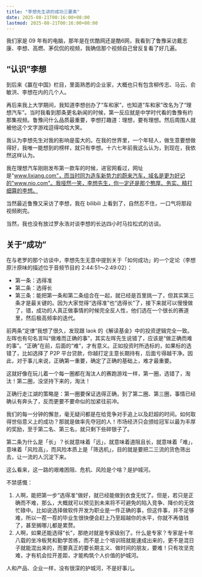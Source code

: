 ```yaml
---
title: "李想先生讲的成功三要素"
date: 2025-08-21T00:16:00+08:00
lastmod: 2025-08-21T00:16:00+08:00
---
```


我们家是 09 年有的电脑，那年是在优酷网还是酷6网，我看到了鲁豫采访戴志康、李想、高燃、茅侃侃的视频，我确信那个视频自己曾反复看了好几遍。

<!--more-->

## “认识”李想

到后来《赢在中国》栏目，里面熟悉的企业家，大概也只有包含柳传志、马云、俞敏洪、李想在内的几个人。

再后来我上大学期间，我知道李想创办了“车和家”，也知道“车和家”改名为了“理想汽车”。当时我看到那条更名新闻的时候，第一反应就是中学时代看的鲁豫有约那集视频。鲁豫问什么品质最重要，李想打趣道：理想，要有理想。然后周围人就被他这个文字游戏逗得哈哈大笑。

我认为李想先生对我的影响是蛮大的。在我的世界里，一个年轻人，做生意要想做得好，我唯一能想到的榜样，就只有李想。十六七年前我这么认为，到现在，我依然这样认为。

我在理想汽车刚刚发布第一款车的时候，进官网看过，网址是"www.lixiang.com"，而当时同为造车新势力的蔚来汽车，域名是更为好记的"www.nio.com"。我哑然一笑，李想先生，你一定还是那个憨厚、务实、精打细算的李想。

当然最近鲁豫又采访了李想，我在 bilibili 上看到了，自然忍不住，一口气将那段视频刷完。

当然，我也没有放过罗永浩对谈李想的长达四小时马拉松式的访谈。

## 关于“成功”

在与老罗的那个访谈中，李想先生无意中提到关于「如何成功」的一个定论（李想原汁原味的描述位于音频节目的 2:44:51～2:49:02）：

- 第一条：选得准
- 第二条：选得长
- 第三条：能把第一条和第二条组合在一起，就已经是百里挑一了，但其实第三条才是最关键的。因为大家觉得“选得准”也“选得长”了，接下来就可以慢慢做了，错，成功的人真正做事情的时候完全反人性，他们选在一个很长的赛道里，然后极高频率的迭代。

前两条“定律”我想了很久，发现跟 laok 的《解读基金》中的投资逻辑完全一致。左晖也有句名言叫“做难而正确的事”，其实左晖先生说错了，应该是“做正确而难的事”。“正确”在前，后面的“难”，才有意义。正如投资时所选标的，如果标的选错了，比如选择了 P2P 平台贷款，你越打定主意长期持有，后面亏得越干净。因此，对于事儿来说，正确第一重要，确定了正确的基础上，难才最重要。

这就好像在玩儿着一个每一圈都在淘汰人的赛跑游戏一样，第一圈，选错了，淘汰！第二圈，没坚持下来的，淘汰！

正确行走江湖的策略是：第一圈要保证选得正确，到了第二圈、第三圈，事情已经确认有奔头了，反而更要不要命似的加紧往前冲。

我们的每一分钟的懈怠，毫无疑问都是在给竞争对手追上以及赶超的时间。如何取得世俗意义上的成功？那就是做率先夺冠的人！市场经济只会颁给冠军以最为丰厚的奖励，至于第二名、第三名，就只剩下些碎银子了。

第二条为什么是「长」？长就意味着「远」，就意味着道阻且长，就意味着「难」，意味着「风险高」，而风险本质上是「筛选机」，目的就是要把二三流的货色筛出去，让一流的人沉淀下来。

这么看来，这一路的艰难困阻、危机、风险是个啥？是护城河。

不禁感慨：

1. 人啊，能把第一步“选得准”做好，就已经能做到衣食无忧了。但是，若只是正确而不难，那么，大概就可以预见到未来将不可避免的陷入竞争、降价的无效忙碌中。比如说选择做软件开发为职业是一件正确的事，但这件事，并不足够难，所以一茬一茬的毕业生很快便会赶上乃至超越你的水平，你就不再值钱了，甚至搁哪儿都是累赘。
2. 人啊，如果还能选得“长”，那绝对就是专家级别了。什么是专家？专家是十年八载的坐冷板凳和勤学苦练，而不是上个培训班就能速成出来的，更不是混日子就能混出来的，而要真正的要长期主义、做时间的朋友，要难！只有攻坚克难，才有机会拉开差距，才能构筑个人价值的护城河。

人和产品、企业一样，没有很深的护城河，不是好事儿。